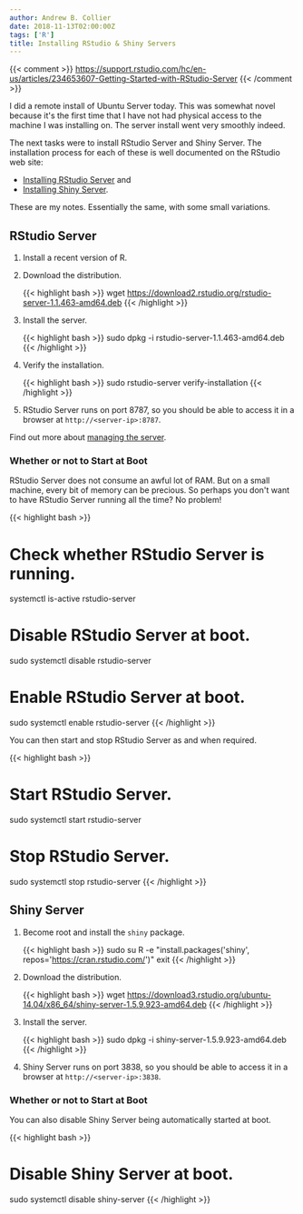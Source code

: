 ```yaml
---
author: Andrew B. Collier
date: 2018-11-13T02:00:00Z
tags: ['R']
title: Installing RStudio & Shiny Servers
---
```


{{< comment >}}
https://support.rstudio.com/hc/en-us/articles/234653607-Getting-Started-with-RStudio-Server
{{< /comment >}}

I did a remote install of Ubuntu Server today. This was somewhat novel because it's the first time that I have not had physical access to the machine I was installing on. The server install went very smoothly indeed.

The next tasks were to install RStudio Server and Shiny Server. The installation process for each of these is well documented on the RStudio web site:

- [Installing RStudio Server](https://www.rstudio.com/products/rstudio/download-server/) and
- [Installing Shiny Server](https://www.rstudio.com/products/shiny/download-server/).

These are my notes. Essentially the same, with some small variations.

## RStudio Server

1. Install a recent version of R.
2. Download the distribution.

	{{< highlight bash >}}
wget https://download2.rstudio.org/rstudio-server-1.1.463-amd64.deb
{{< /highlight >}}

3. Install the server.

	{{< highlight bash >}}
sudo dpkg -i rstudio-server-1.1.463-amd64.deb
{{< /highlight >}}

4. Verify the installation.

	{{< highlight bash >}}
sudo rstudio-server verify-installation
{{< /highlight >}}

5. RStudio Server runs on port 8787, so you should be able to access it in a browser at `http://<server-ip>:8787`.

Find out more about [managing the server](https://support.rstudio.com/hc/en-us/articles/200532327-Managing-the-Server).

### Whether or not to Start at Boot

RStudio Server does not consume an awful lot of RAM. But on a small machine, every bit of memory can be precious. So perhaps you don't want to have RStudio Server running all the time? No problem!

{{< highlight bash >}}
# Check whether RStudio Server is running.
systemctl is-active rstudio-server

# Disable RStudio Server at boot.
sudo systemctl disable rstudio-server

# Enable RStudio Server at boot.
sudo systemctl enable rstudio-server
{{< /highlight >}}

You can then start and stop RStudio Server as and when required.

{{< highlight bash >}}
# Start RStudio Server.
sudo systemctl start rstudio-server

# Stop RStudio Server.
sudo systemctl stop rstudio-server
{{< /highlight >}}

## Shiny Server

1. Become root and install the `shiny` package.

	{{< highlight bash >}}
sudo su
R -e "install.packages('shiny', repos='https://cran.rstudio.com/')"
exit
{{< /highlight >}}

2. Download the distribution.

	{{< highlight bash >}}
wget https://download3.rstudio.org/ubuntu-14.04/x86_64/shiny-server-1.5.9.923-amd64.deb
{{< /highlight >}}

3. Install the server.

	{{< highlight bash >}}
sudo dpkg -i shiny-server-1.5.9.923-amd64.deb
{{< /highlight >}}

4. Shiny Server runs on port 3838, so you should be able to access it in a browser at `http://<server-ip>:3838`.

### Whether or not to Start at Boot

You can also disable Shiny Server being automatically started at boot.

{{< highlight bash >}}
# Disable Shiny Server at boot.
sudo systemctl disable shiny-server
{{< /highlight >}}
